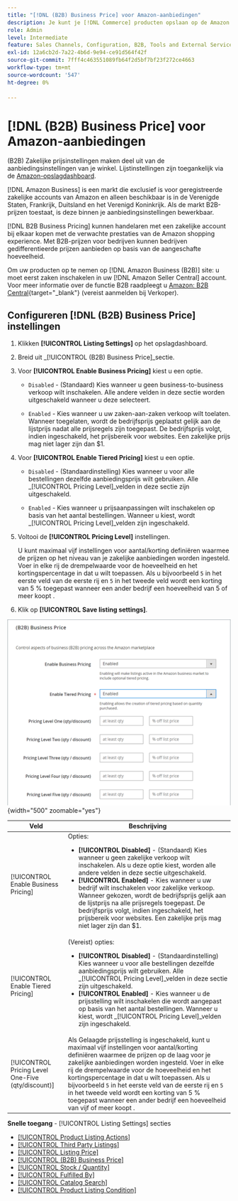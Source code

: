 ```yaml
---
title: "[!DNL (B2B) Business Price] voor Amazon-aanbiedingen"
description: Je kunt je [!DNL Commerce] producten opslaan op de Amazon Business-site (B2B) door bedrijven in uw Amazon mogelijk te maken [!DNL Seller Central] account.
role: Admin
level: Intermediate
feature: Sales Channels, Configuration, B2B, Tools and External Services, Merchandising, Integration
exl-id: 12a6cb2d-7a22-4b6d-9e94-ce91d564f42f
source-git-commit: 7fff4c463551089fb64f2d5bf7bf23f272ce4663
workflow-type: tm+mt
source-wordcount: '547'
ht-degree: 0%

---
```


# [!DNL (B2B) Business Price] voor Amazon-aanbiedingen

(B2B) Zakelijke prijsinstellingen maken deel uit van de aanbiedingsinstellingen van je winkel. Lijstinstellingen zijn toegankelijk via de [Amazon-opslagdashboard](./amazon-store-dashboard.md).

[!DNL Amazon Business] is een markt die exclusief is voor geregistreerde zakelijke accounts van Amazon en alleen beschikbaar is in de Verenigde Staten, Frankrijk, Duitsland en het Verenigd Koninkrijk. Als de markt B2B-prijzen toestaat, is deze binnen je aanbiedingsinstellingen bewerkbaar.

[!DNL B2B Business Pricing] kunnen handelaren met een zakelijke account bij elkaar kopen met de verwachte prestaties van de Amazon shopping experience. Met B2B-prijzen voor bedrijven kunnen bedrijven gedifferentieerde prijzen aanbieden op basis van de aangeschafte hoeveelheid.

Om uw producten op te nemen op [!DNL Amazon Business (B2B)] site: u moet eerst zaken inschakelen in uw [!DNL Amazon Seller Central] account. Voor meer informatie over de functie B2B raadpleegt u [Amazon: B2B Central](https://sellercentral.amazon.com/gp/help/G202161480/){target="_blank"} (vereist aanmelden bij Verkoper).

## Configureren [!DNL (B2B) Business Price] instellingen

1. Klikken **[!UICONTROL Listing Settings]** op het opslagdashboard.

1. Breid uit _[!UICONTROL (B2B) Business Price]_sectie.

1. Voor **[!UICONTROL Enable Business Pricing]** kiest u een optie.

   - `Disabled` - (Standaard) Kies wanneer u geen business-to-business verkoop wilt inschakelen. Alle andere velden in deze sectie worden uitgeschakeld wanneer u deze selecteert.

   - `Enabled` - Kies wanneer u uw zaken-aan-zaken verkoop wilt toelaten. Wanneer toegelaten, wordt de bedrijfsprijs geplaatst gelijk aan de lijstprijs nadat alle prijsregels zijn toegepast. De bedrijfsprijs volgt, indien ingeschakeld, het prijsbereik voor websites. Een zakelijke prijs mag niet lager zijn dan $1.

1. Voor **[!UICONTROL Enable Tiered Pricing]** kiest u een optie.

   - `Disabled` - (Standaardinstelling) Kies wanneer u voor alle bestellingen dezelfde aanbiedingsprijs wilt gebruiken. Alle _[!UICONTROL Pricing Level]_velden in deze sectie zijn uitgeschakeld.

   - `Enabled` - Kies wanneer u prijsaanpassingen wilt inschakelen op basis van het aantal bestellingen. Wanneer u kiest, wordt _[!UICONTROL Pricing Level]_velden zijn ingeschakeld.

1. Voltooi de **[!UICONTROL Pricing Level]** instellingen.

   U kunt maximaal vijf instellingen voor aantal/korting definiëren waarmee de prijzen op het niveau van je zakelijke aanbiedingen worden ingesteld. Voer in elke rij de drempelwaarde voor de hoeveelheid en het kortingspercentage in dat u wilt toepassen. Als u bijvoorbeeld `5` in het eerste veld van de eerste rij en `5` in het tweede veld wordt een korting van 5 % toegepast wanneer een ander bedrijf een hoeveelheid van 5 of meer koopt .

1. Klik op **[!UICONTROL Save listing settings]**.

![Amazon Business Pricing (B2B)](assets/amazon-business-pricing.png){width="500" zoomable="yes"}

| Veld | Beschrijving |
|----------------------------------------------------|------------------------------------------------------------------------------------------------------------------------------------------------------------------------------------------------------------------------------------------------------------------------------------------------------------------------------------------------------------------------------------------------------------------------------------------------------------------------------------------------------------------------|
| [!UICONTROL Enable Business Pricing] | Opties: <ul><li>**[!UICONTROL Disabled]** - (Standaard) Kies wanneer u geen zakelijke verkoop wilt inschakelen. Als u deze optie kiest, worden alle andere velden in deze sectie uitgeschakeld.</li><li>**[!UICONTROL Enabled]** - Kies wanneer u uw bedrijf wilt inschakelen voor zakelijke verkoop. Wanneer gekozen, wordt de bedrijfsprijs gelijk aan de lijstprijs na alle prijsregels toegepast. De bedrijfsprijs volgt, indien ingeschakeld, het prijsbereik voor websites. Een zakelijke prijs mag niet lager zijn dan $1.</li></ul> |
| [!UICONTROL Enable Tiered Pricing] | (Vereist) opties: <ul><li>**[!UICONTROL Disabled]** - (Standaardinstelling) Kies wanneer u voor alle bestellingen dezelfde aanbiedingsprijs wilt gebruiken. Alle _[!UICONTROL Pricing Level]_velden in deze sectie zijn uitgeschakeld.</li><li>**[!UICONTROL Enabled]** - Kies wanneer u de prijsstelling wilt inschakelen die wordt aangepast op basis van het aantal bestellingen. Wanneer u kiest, wordt _[!UICONTROL Pricing Level]_velden zijn ingeschakeld.</li></ul> |
| [!UICONTROL Pricing Level One-Five (qty/discount)] | Als Gelaagde prijsstelling is ingeschakeld, kunt u maximaal vijf instellingen voor aantal/korting definiëren waarmee de prijzen op de laag voor je zakelijke aanbiedingen worden ingesteld. Voer in elke rij de drempelwaarde voor de hoeveelheid en het kortingspercentage in dat u wilt toepassen. Als u bijvoorbeeld `5` in het eerste veld van de eerste rij en `5` in het tweede veld wordt een korting van 5 % toegepast wanneer een ander bedrijf een hoeveelheid van vijf of meer koopt . |

**Snelle toegang** - [!UICONTROL Listing Settings] secties

- [[!UICONTROL Product Listing Actions]](./product-listing-actions.md)
- [[!UICONTROL Third Party Listings]](./third-party-listing-settings.md)
- [[!UICONTROL Listing Price]](./listing-price.md)
- [[!UICONTROL (B2B) Business Price]](./business-pricing.md)
- [[!UICONTROL Stock / Quantity]](./stock-quantity.md)
- [[!UICONTROL Fulfilled By]](./fulfilled-by.md)
- [[!UICONTROL Catalog Search]](./catalog-search.md)
- [[!UICONTROL Product Listing Condition]](./product-listing-condition.md)
